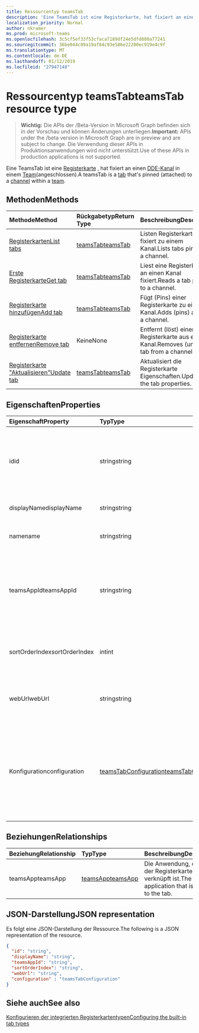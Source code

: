 ```yaml
---
title: Ressourcentyp teamsTab
description: 'Eine TeamsTab ist eine Registerkarte, hat fixiert an einen Kanal innerhalb eines Teams (angeschlossen). '
localization_priority: Normal
author: nkramer
ms.prod: microsoft-teams
ms.openlocfilehash: 3c5cf5ef33f53cfaca7189df24e5dfd880a77241
ms.sourcegitcommit: 36be044c89a19af84c93e586e22200ec919e4c9f
ms.translationtype: MT
ms.contentlocale: de-DE
ms.lasthandoff: 01/12/2019
ms.locfileid: "27947148"
---
```

# <a name="teamstab-resource-type"></a><span data-ttu-id="ce10b-103">Ressourcentyp teamsTab</span><span class="sxs-lookup"><span data-stu-id="ce10b-103">teamsTab resource type</span></span>

> <span data-ttu-id="ce10b-104">**Wichtig:** Die APIs der /Beta-Version in Microsoft Graph befinden sich in der Vorschau und können Änderungen unterliegen.</span><span class="sxs-lookup"><span data-stu-id="ce10b-104">**Important:** APIs under the /beta version in Microsoft Graph are in preview and are subject to change.</span></span> <span data-ttu-id="ce10b-105">Die Verwendung dieser APIs in Produktionsanwendungen wird nicht unterstützt.</span><span class="sxs-lookup"><span data-stu-id="ce10b-105">Use of these APIs in production applications is not supported.</span></span>

<span data-ttu-id="ce10b-106">Eine TeamsTab ist eine [Registerkarte](../resources/teamstab.md) , hat fixiert an einen [DDE-Kanal](channel.md) in einem [Team](team.md)(angeschlossen).</span><span class="sxs-lookup"><span data-stu-id="ce10b-106">A teamsTab is a [tab](../resources/teamstab.md) that's pinned (attached) to a [channel](channel.md) within a [team](team.md).</span></span> 

## <a name="methods"></a><span data-ttu-id="ce10b-107">Methoden</span><span class="sxs-lookup"><span data-stu-id="ce10b-107">Methods</span></span>

| <span data-ttu-id="ce10b-108">Methode</span><span class="sxs-lookup"><span data-stu-id="ce10b-108">Method</span></span>       | <span data-ttu-id="ce10b-109">Rückgabetyp</span><span class="sxs-lookup"><span data-stu-id="ce10b-109">Return Type</span></span>  |<span data-ttu-id="ce10b-110">Beschreibung</span><span class="sxs-lookup"><span data-stu-id="ce10b-110">Description</span></span>|
|:---------------|:--------|:----------|
|[<span data-ttu-id="ce10b-111">Registerkarten</span><span class="sxs-lookup"><span data-stu-id="ce10b-111">List tabs</span></span>](../api/teamstab-list.md) | [<span data-ttu-id="ce10b-112">teamsTab</span><span class="sxs-lookup"><span data-stu-id="ce10b-112">teamsTab</span></span>](teamstab.md) | <span data-ttu-id="ce10b-113">Listen Registerkarten fixiert zu einem Kanal.</span><span class="sxs-lookup"><span data-stu-id="ce10b-113">Lists tabs pinned to a channel.</span></span>|
|[<span data-ttu-id="ce10b-114">Erste Registerkarte</span><span class="sxs-lookup"><span data-stu-id="ce10b-114">Get tab</span></span>](../api/teamstab-get.md) | [<span data-ttu-id="ce10b-115">teamsTab</span><span class="sxs-lookup"><span data-stu-id="ce10b-115">teamsTab</span></span>](teamstab.md) | <span data-ttu-id="ce10b-116">Liest eine Registerkarte an einen Kanal fixiert.</span><span class="sxs-lookup"><span data-stu-id="ce10b-116">Reads a tab pinned to a channel.</span></span>|
|[<span data-ttu-id="ce10b-117">Registerkarte hinzufügen</span><span class="sxs-lookup"><span data-stu-id="ce10b-117">Add tab</span></span>](../api/teamstab-add.md) | [<span data-ttu-id="ce10b-118">teamsTab</span><span class="sxs-lookup"><span data-stu-id="ce10b-118">teamsTab</span></span>](teamstab.md) | <span data-ttu-id="ce10b-119">Fügt (Pins) einer Registerkarte zu einem Kanal.</span><span class="sxs-lookup"><span data-stu-id="ce10b-119">Adds (pins) a tab to a channel.</span></span>|
|[<span data-ttu-id="ce10b-120">Registerkarte entfernen</span><span class="sxs-lookup"><span data-stu-id="ce10b-120">Remove tab</span></span>](../api/teamstab-delete.md) | <span data-ttu-id="ce10b-121">Keine</span><span class="sxs-lookup"><span data-stu-id="ce10b-121">None</span></span> | <span data-ttu-id="ce10b-122">Entfernt (löst) einer Registerkarte aus einem Kanal.</span><span class="sxs-lookup"><span data-stu-id="ce10b-122">Removes (unpins) a tab from a channel.</span></span>|
|[<span data-ttu-id="ce10b-123">Registerkarte "Aktualisieren"</span><span class="sxs-lookup"><span data-stu-id="ce10b-123">Update tab</span></span>](../api/teamstab-update.md) | [<span data-ttu-id="ce10b-124">teamsTab</span><span class="sxs-lookup"><span data-stu-id="ce10b-124">teamsTab</span></span>](teamstab.md) | <span data-ttu-id="ce10b-125">Aktualisiert die Registerkarte Eigenschaften.</span><span class="sxs-lookup"><span data-stu-id="ce10b-125">Updates the tab properties.</span></span>|


## <a name="properties"></a><span data-ttu-id="ce10b-126">Eigenschaften</span><span class="sxs-lookup"><span data-stu-id="ce10b-126">Properties</span></span>

|<span data-ttu-id="ce10b-127">Eigenschaft</span><span class="sxs-lookup"><span data-stu-id="ce10b-127">Property</span></span>|<span data-ttu-id="ce10b-128">Typ</span><span class="sxs-lookup"><span data-stu-id="ce10b-128">Type</span></span>|<span data-ttu-id="ce10b-129">Beschreibung</span><span class="sxs-lookup"><span data-stu-id="ce10b-129">Description</span></span>|
|:---------------|:--------|:----------|
|  <span data-ttu-id="ce10b-130">id</span><span class="sxs-lookup"><span data-stu-id="ce10b-130">id</span></span>              |   <span data-ttu-id="ce10b-131">string</span><span class="sxs-lookup"><span data-stu-id="ce10b-131">string</span></span>                  |  <span data-ttu-id="ce10b-132">Bezeichner, die eine bestimmte Instanz von einer DDE-Kanal Registerkarte Lesen nur eindeutig identifiziert.</span><span class="sxs-lookup"><span data-stu-id="ce10b-132">Identifier that uniquely identifies a specific instance of a channel tab. Read only.</span></span>     |
|  <span data-ttu-id="ce10b-133">displayName</span><span class="sxs-lookup"><span data-stu-id="ce10b-133">displayName</span></span>            |   <span data-ttu-id="ce10b-134">string</span><span class="sxs-lookup"><span data-stu-id="ce10b-134">string</span></span>                  |  <span data-ttu-id="ce10b-135">Der Name der Registerkarte.</span><span class="sxs-lookup"><span data-stu-id="ce10b-135">Name of the tab.</span></span>     |
|  <span data-ttu-id="ce10b-136">name</span><span class="sxs-lookup"><span data-stu-id="ce10b-136">name</span></span>            |   <span data-ttu-id="ce10b-137">string</span><span class="sxs-lookup"><span data-stu-id="ce10b-137">string</span></span>                  |  <span data-ttu-id="ce10b-138">(Veraltet) Der Name der Registerkarte.</span><span class="sxs-lookup"><span data-stu-id="ce10b-138">(Deprecated) Name of the tab.</span></span>     |
|  <span data-ttu-id="ce10b-139">teamsAppId</span><span class="sxs-lookup"><span data-stu-id="ce10b-139">teamsAppId</span></span>           |   <span data-ttu-id="ce10b-140">string</span><span class="sxs-lookup"><span data-stu-id="ce10b-140">string</span></span>             |  <span data-ttu-id="ce10b-141">App-Definition-Bezeichner der Registerkarte. Dieser Wert kann nach der Erstellung der Registerkarte geändert werden.</span><span class="sxs-lookup"><span data-stu-id="ce10b-141">App definition identifier of the tab. This value cannot be changed after tab creation.</span></span>     |
|  <span data-ttu-id="ce10b-142">sortOrderIndex</span><span class="sxs-lookup"><span data-stu-id="ce10b-142">sortOrderIndex</span></span>  |   <span data-ttu-id="ce10b-143">int</span><span class="sxs-lookup"><span data-stu-id="ce10b-143">int</span></span>                     |  <span data-ttu-id="ce10b-144">Index der Reihenfolge für die Sortierung von Registerkarten verwendet werden soll.</span><span class="sxs-lookup"><span data-stu-id="ce10b-144">Index of the order used for sorting tabs.</span></span>     |
|  <span data-ttu-id="ce10b-145">webUrl</span><span class="sxs-lookup"><span data-stu-id="ce10b-145">webUrl</span></span>          |   <span data-ttu-id="ce10b-146">string</span><span class="sxs-lookup"><span data-stu-id="ce10b-146">string</span></span>                  |  <span data-ttu-id="ce10b-147">Deep-Link-Url der Registerkarte-Instanz.</span><span class="sxs-lookup"><span data-stu-id="ce10b-147">Deep link url of the tab instance.</span></span> <span data-ttu-id="ce10b-148">Schreibgeschützt.</span><span class="sxs-lookup"><span data-stu-id="ce10b-148">Read only.</span></span>     |
|  <span data-ttu-id="ce10b-149">Konfiguration</span><span class="sxs-lookup"><span data-stu-id="ce10b-149">configuration</span></span>        |   [<span data-ttu-id="ce10b-150">teamsTabConfiguration</span><span class="sxs-lookup"><span data-stu-id="ce10b-150">teamsTabConfiguration</span></span>](teamstabconfiguration.md) |  <span data-ttu-id="ce10b-151">Container für benutzerdefinierte Einstellungen angewendet auf die Registerkarte an. Die Registerkarte gilt nur, wenn diese Eigenschaft festgelegt ist konfiguriert.</span><span class="sxs-lookup"><span data-stu-id="ce10b-151">Container for custom settings applied to a tab. The tab is considered configured only once this property is set.</span></span>     |

## <a name="relationships"></a><span data-ttu-id="ce10b-152">Beziehungen</span><span class="sxs-lookup"><span data-stu-id="ce10b-152">Relationships</span></span>

| <span data-ttu-id="ce10b-153">Beziehung</span><span class="sxs-lookup"><span data-stu-id="ce10b-153">Relationship</span></span> | <span data-ttu-id="ce10b-154">Typ</span><span class="sxs-lookup"><span data-stu-id="ce10b-154">Type</span></span>   | <span data-ttu-id="ce10b-155">Beschreibung</span><span class="sxs-lookup"><span data-stu-id="ce10b-155">Description</span></span> |
|:---------------|:--------|:----------|
|<span data-ttu-id="ce10b-156">teamsApp</span><span class="sxs-lookup"><span data-stu-id="ce10b-156">teamsApp</span></span>|[<span data-ttu-id="ce10b-157">teamsApp</span><span class="sxs-lookup"><span data-stu-id="ce10b-157">teamsApp</span></span>](teamsapp.md) | <span data-ttu-id="ce10b-158">Die Anwendung, die auf der Registerkarte verknüpft ist.</span><span class="sxs-lookup"><span data-stu-id="ce10b-158">The application that is linked to the tab.</span></span> |

## <a name="json-representation"></a><span data-ttu-id="ce10b-159">JSON-Darstellung</span><span class="sxs-lookup"><span data-stu-id="ce10b-159">JSON representation</span></span>

<span data-ttu-id="ce10b-160">Es folgt eine JSON-Darstellung der Ressource.</span><span class="sxs-lookup"><span data-stu-id="ce10b-160">The following is a JSON representation of the resource.</span></span>


<!-- {
  "blockType": "resource",
  "baseType": "microsoft.graph.entity",
  "@odata.type": "microsoft.graph.teamsTab"
}-->

```json
{  
  "id": "string",
  "displayName": "string",
  "teamsAppId": "string",
  "sortOrderIndex": "string",
  "webUrl": "string",
  "configuration" : "teamsTabConfiguration"
}

```

<!-- uuid: 8fcb5dbc-d5aa-4681-8e31-b001d5168d79
2015-10-25 14:57:30 UTC -->
<!-- {
  "type": "#page.annotation",
  "description": "teamsTab resource",
  "keywords": "",
  "section": "documentation",
  "tocPath": ""
}-->

## <a name="see-also"></a><span data-ttu-id="ce10b-161">Siehe auch</span><span class="sxs-lookup"><span data-stu-id="ce10b-161">See also</span></span>

[<span data-ttu-id="ce10b-162">Konfigurieren der integrierten Registerkartentypen</span><span class="sxs-lookup"><span data-stu-id="ce10b-162">Configuring the built-in tab types</span></span>](/graph/teams-configuring-builtin-tabs)
